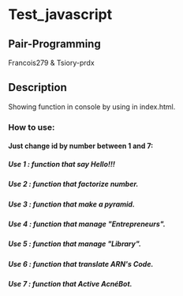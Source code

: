 # Test_javascript

## Pair-Programming

Francois279 & Tsiory-prdx

## Description

Showing function in console by using <script src="script_id.js"></script> in index.html.

### How to use: 

#### Just change id by number between 1 and 7:

##### Use 1 : function that say Hello!!!
##### Use 2 : function that factorize number.
##### Use 3 : function that make a pyramid.
##### Use 4 : function that manage "Entrepreneurs".
##### Use 5 : function that manage "Library".
##### Use 6 : function that translate ARN's Code.
##### Use 7 : function that Active AcnéBot.
